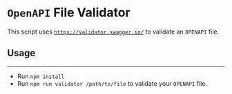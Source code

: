 # `OpenAPI` File Validator

This script uses [`https://validator.swagger.io/`](https://validator.swagger.io/) to validate an `OPENAPI` file.

## Usage
---
- Run `npm install`
- Run `npm run validator /path/to/file` to validate your `OPENAPI` file.
